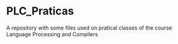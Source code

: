 # PLC_Praticas
A repository with some files used on pratical classes of the course Language Processing and Compilers

